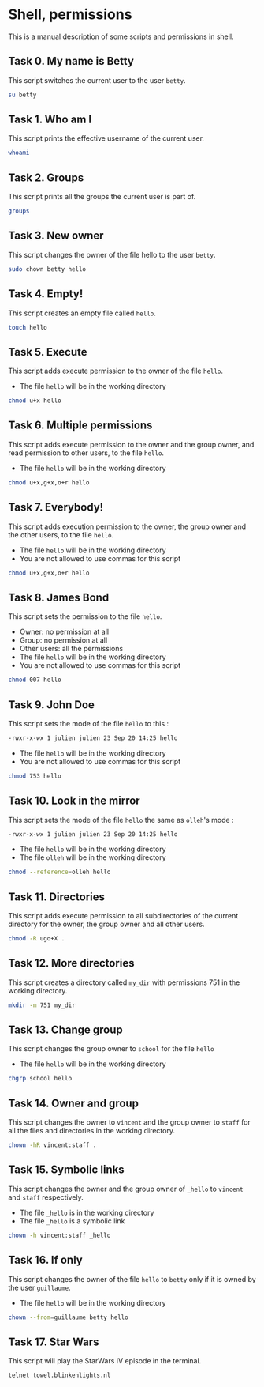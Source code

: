 # Shell, permissions

This is a manual description of some scripts and permissions in shell.

## Task 0. My name is Betty

This script switches the current user to the user `betty`.

```bash
su betty
```

## Task 1. Who am I

This script prints the effective username of the current user.

```bash
whoami
```


## Task 2. Groups

This script prints all the groups the current user is part of.

```bash
groups
```

## Task 3. New owner

This script changes the owner of the file hello to the user `betty`.

```bash
sudo chown betty hello
```

## Task 4. Empty!

This script creates an empty file called `hello`.

```bash
touch hello
```


## Task 5. Execute

This script adds execute permission to the owner of the file `hello`.
* The file `hello` will be in the working directory

```bash
chmod u+x hello
```

## Task 6. Multiple permissions

This script adds execute permission to the owner and the group owner, and read permission to other users, to the file `hello`.
* The file `hello` will be in the working directory

```bash
chmod u+x,g+x,o+r hello
```


## Task 7. Everybody!

This script adds execution permission to the owner, the group owner and the other users, to the file `hello`.
* The file `hello` will be in the working directory
* You are not allowed to use commas for this script

```bash
chmod u+x,g+x,o+r hello
```

## Task 8. James Bond

This script sets the permission to the file `hello`.
* Owner: no permission at all
* Group: no permission at all
* Other users: all the permissions
* The file `hello` will be in the working directory
* You are not allowed to use commas for this script

```bash
chmod 007 hello
```



## Task 9. John Doe

This script sets the mode of the file `hello` to this :
```bash
-rwxr-x-wx 1 julien julien 23 Sep 20 14:25 hello
```
* The file `hello` will be in the working directory
* You are not allowed to use commas for this script

```bash
chmod 753 hello
```




## Task 10. Look in the mirror

This script sets the mode of the file `hello` the same as `olleh`'s mode :
```bash
-rwxr-x-wx 1 julien julien 23 Sep 20 14:25 hello
```
* The file `hello` will be in the working directory
* The file `olleh` will be in the working directory

```bash
chmod --reference=olleh hello
```




## Task 11. Directories

This script adds execute permission to all subdirectories of the current directory for the owner, the group owner and all other users.


```bash
chmod -R ugo+X .
```


## Task 12. More directories

This script creates a directory called `my_dir` with permissions 751 in the working directory.


```bash
mkdir -m 751 my_dir
```

## Task 13. Change group

This script changes the group owner to `school` for the file `hello`
* The file `hello` will be in the working directory


```bash
chgrp school hello
```

## Task 14. Owner and group

This script changes the owner to `vincent` and the group owner to `staff` for all the files and directories in the working directory.


```bash
chown -hR vincent:staff .
```



## Task 15. Symbolic links

This script changes the owner and the group owner of `_hello` to `vincent` and `staff` respectively.
* The file `_hello` is in the working directory
* The file `_hello` is a symbolic link

```bash
chown -h vincent:staff _hello
```

## Task 16. If only

This script changes the owner of the file `hello` to `betty` only if it is owned by the user `guillaume`.

* The file `hello` will be in the working directory
```bash
chown --from=guillaume betty hello
```


## Task 17. Star Wars

This script will play the StarWars IV episode in the terminal.

```bash
telnet towel.blinkenlights.nl
```
